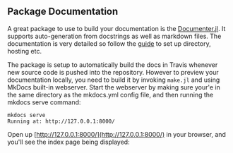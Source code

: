 ## Package Documentation

A great package to use to build your documentation is the [Documenter.jl](https://juliadocs.github.io/Documenter.jl/latest/index.html). It supports auto-generation from docstrings as well as markdown files. The documentation is very detailed so follow the [guide](https://juliadocs.github.io/Documenter.jl/latest/man/guide.html) to set up directory, hosting etc. 

The package is setup to automatically build the docs in Travis whenever new source code is pushed into the repository. However to preview your documentation locally, you need to build it by invoking `make.jl` and using MkDocs built-in webserver. Start the webserver by making sure your'e in the same directory as the mkdocs.yml config file, and then running the mkdocs serve command:

```
mkdocs serve 
Running at: http://127.0.0.1:8000/
```

Open up [http://127.0.0.1:8000/](http://127.0.0.1:8000/) in your browser, and you'll see the index page being displayed:
